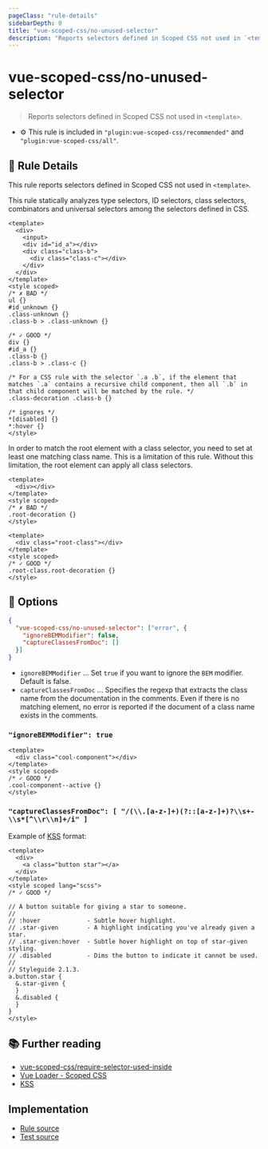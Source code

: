 ```yaml
---
pageClass: "rule-details"
sidebarDepth: 0
title: "vue-scoped-css/no-unused-selector"
description: "Reports selectors defined in Scoped CSS not used in `<template>`."
---
```

# vue-scoped-css/no-unused-selector

> Reports selectors defined in Scoped CSS not used in `<template>`.

- :gear: This rule is included in `"plugin:vue-scoped-css/recommended"` and `"plugin:vue-scoped-css/all"`.

## :book: Rule Details

This rule reports selectors defined in Scoped CSS not used in `<template>`.

This rule statically analyzes type selectors, ID selectors, class selectors, combinators and universal selectors among the selectors defined in CSS.

<eslint-code-block :rules="{'vue-scoped-css/no-unused-selector': ['error']}">

```vue
<template>
  <div>
    <input>
    <div id="id_a"></div>
    <div class="class-b">
      <div class="class-c"></div>
    </div>
  </div>
</template>
<style scoped>
/* ✗ BAD */
ul {}
#id_unknown {}
.class-unknown {}
.class-b > .class-unknown {}

/* ✓ GOOD */
div {}
#id_a {}
.class-b {}
.class-b > .class-c {}

/* For a CSS rule with the selector `.a .b`, if the element that matches `.a` contains a recursive child component, then all `.b` in that child component will be matched by the rule. */
.class-decoration .class-b {}

/* ignores */
*[disabled] {}
*:hover {}
</style>
```

</eslint-code-block>

In order to match the root element with a class selector, you need to set at least one matching class name.
This is a limitation of this rule. Without this limitation, the root element can apply all class selectors.

<eslint-code-block :rules="{'vue-scoped-css/no-unused-selector': ['error']}">

```vue
<template>
  <div></div>
</template>
<style scoped>
/* ✗ BAD */
.root-decoration {}
</style>
```

</eslint-code-block>

<eslint-code-block :rules="{'vue-scoped-css/no-unused-selector': ['error']}">

```vue
<template>
  <div class="root-class"></div>
</template>
<style scoped>
/* ✓ GOOD */
.root-class.root-decoration {}
</style>
```

</eslint-code-block>

## :wrench: Options

```json
{
  "vue-scoped-css/no-unused-selector": ["error", {
    "ignoreBEMModifier": false,
    "captureClassesFromDoc": []
  }]
}
```

- `ignoreBEMModifier` ... Set `true` if you want to ignore the `BEM` modifier. Default is false.
- `captureClassesFromDoc` ... Specifies the regexp that extracts the class name from the documentation in the comments. Even if there is no matching element, no error is reported if the document of a class name exists in the comments.

### `"ignoreBEMModifier": true`

<eslint-code-block :rules="{'vue-scoped-css/no-unused-selector': ['error', {ignoreBEMModifier: true}]}">

```vue
<template>
  <div class="cool-component"></div>
</template>
<style scoped>
/* ✓ GOOD */
.cool-component--active {}
</style>
```

</eslint-code-block>

### `"captureClassesFromDoc": [ "/(\\.[a-z-]+)(?::[a-z-]+)?\\s+-\\s*[^\\r\\n]+/i" ]`

Example of [KSS] format:

<eslint-code-block :rules="{'vue-scoped-css/no-unused-selector': ['error', {captureClassesFromDoc: ['/(\\.[a-z-]+)(?::[a-z-]+)?\\s+-\\s*[^\\r\\n]+/i']}]}">

```vue
<template>
  <div>
    <a class="button star"></a>
  </div>
</template>
<style scoped lang="scss">
/* ✓ GOOD */

// A button suitable for giving a star to someone.
//
// :hover             - Subtle hover highlight.
// .star-given        - A highlight indicating you've already given a star.
// .star-given:hover  - Subtle hover highlight on top of star-given styling.
// .disabled          - Dims the button to indicate it cannot be used.
//
// Styleguide 2.1.3.
a.button.star {
  &.star-given {
  }
  &.disabled {
  }
}
</style>
```

</eslint-code-block>

## :books: Further reading

- [vue-scoped-css/require-selector-used-inside]
- [Vue Loader - Scoped CSS]
- [KSS]

[Vue Loader - Scoped CSS]: https://vue-loader.vuejs.org/guide/scoped-css.html
[vue-scoped-css/require-selector-used-inside]: ./require-selector-used-inside.md
[KSS]: http://warpspire.com/kss/

## Implementation

- [Rule source](https://github.com/future-architect/eslint-plugin-vue-scoped-css/blob/master/lib/rules/no-unused-selector.ts)
- [Test source](https://github.com/future-architect/eslint-plugin-vue-scoped-css/blob/master/tests/lib/rules/no-unused-selector.js)
